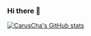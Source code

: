 ### Hi there 👋

<!--
**CarusCha/CarusCha** is a ✨ _special_ ✨ repository because its `README.md` (this file) appears on your GitHub profile.

Here are some ideas to get you started:

- 🔭 I’m currently working on ...
- 🌱 I’m currently learning ...
- 👯 I’m looking to collaborate on ...
- 🤔 I’m looking for help with ...
- 💬 Ask me about ...
- 📫 How to reach me: ...
- 😄 Pronouns: ...
- ⚡ Fun fact: ...
-->

[![CarusCha's GitHub stats](https://github-readme-stats.vercel.app/api?username=CarusCha)](https://github.com/anuraghazra/github-readme-stats)
